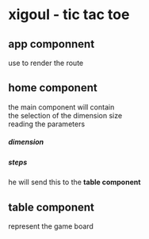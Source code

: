 # xigoul - tic tac toe

## app componnent 
use to render the route

## home component
the main component will contain 
<br/>
the selection of the dimension size 
<br />
reading the parameters 
<br/>
##### dimension 
##### steps

he will send this to the <b>table component</b>
 

## table component
represent the game board